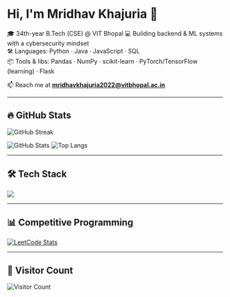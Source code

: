 # Hi, I'm Mridhav Khajuria 👋  

🎓 34th-year B.Tech (CSE) @ VIT Bhopal 
💻 Building backend & ML systems with a cybersecurity mindset  
🛠️ Languages: Python · Java · JavaScript · SQL  
📦 Tools & libs: Pandas · NumPy · scikit-learn · PyTorch/TensorFlow (learning) · Flask  

📫 Reach me at **mridhavkhajuria2022@vitbhopal.ac.in**  

---

## 🔥 GitHub Stats  
![GitHub Streak](https://github-readme-streak-stats.herokuapp.com/?user=MridhavKhajuria&theme=dark&hide_border=true)  

<!-- Optional full stats + top languages (commented) -->
![GitHub Stats](https://github-readme-stats.vercel.app/api?username=MridhavKhajuria&show_icons=true&theme=dark&hide_border=true)
![Top Langs](https://github-readme-stats.vercel.app/api/top-langs/?username=MridhavKhajuria&layout=compact&theme=dark&hide_border=true)

---

## 🛠️ Tech Stack  
<p align="left">
  <img src="https://skillicons.dev/icons?i=python,java,js,html,css,mysql,git,flask,pytorch,tensorflow" />
</p>

---

## 📊 Competitive Programming  
<!-- LeetCode profile section (badges were unstable, so link + card is safer) -->
<p align="left">
  <a href="https://leetcode.com/MridhavKhajuria/">
    <img src="https://leetcard.jacoblin.cool/MridhavKhajuria?theme=dark&font=Karma&ext=heatmap" alt="LeetCode Stats" />
  </a>
</p>

---

## 👀 Visitor Count  
![Visitor Count](https://komarev.com/ghpvc/?username=MridhavKhajuria&color=blueviolet&style=flat-square)  
